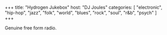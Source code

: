 +++
title: "Hydrogen Jukebox"
host: "DJ Joules"
categories: [
  "electronic",
  "hip-hop",
  "jazz",
  "folk",
  "world",
  "blues",
  "rock",
  "soul",
  "r&b",
  "psych"
]
+++

Genuine free form radio.
